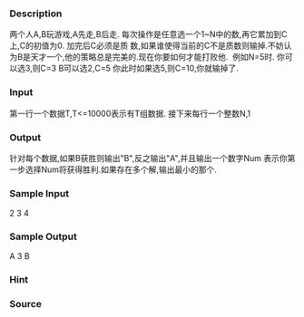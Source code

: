 
### Description
两个人A,B玩游戏,A先走,B后走. 每次操作是任意选一个1~N中的数,再它累加到C上,C的初值为0. 加完后C必须是质
数,如果谁使得当前的C不是质数则输掉.不妨认 为B是天才一个,他的策略总是完美的.现在你要如何才能打败他. 
例如N=5时. 你可以选3,则C=3 B可以选2,C=5 你此时如果选5,则C=10,你就输掉了.
### Input
第一行一个数据T,T<=10000表示有T组数据. 接下来每行一个整数N,1
### Output
针对每个数据,如果B获胜则输出"B",反之输出"A",并且输出一个数字Num 表示你第一步选择Num将获得胜利.如果存在多个解,输出最小的那个.
### Sample Input
2
3
4
### Sample Output
A 3
B
### Hint

### Source
